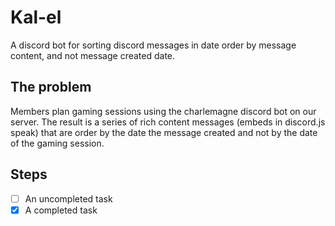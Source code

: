 # Kal-el
A discord bot for sorting discord messages in date order by message content, and not message created date.

## The problem
Members plan gaming sessions using the charlemagne discord bot on our server. The result is a series of rich content messages (embeds in discord.js speak) that are order by the date the message created and not by the date of the gaming session.

## Steps
- [ ] An uncompleted task
- [x] A completed task